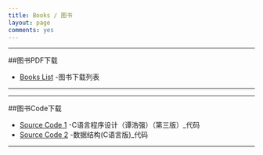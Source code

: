 ```yaml
---
title: Books / 图书
layout: page
comments: yes
---
```

---
##图书PDF下载

* [Books List](http://url.cn/PrJtiJ) -图书下载列表
---
---

##图书Code下载

* [Source Code 1](http://hopehook.com/book/code/C_code.rar) -C语言程序设计（谭浩强）（第三版）_代码
* [Source Code 2](http://hopehook.com/book/code/C_code_for_data_structure.rar) -数据结构(C语言版)_代码
----




